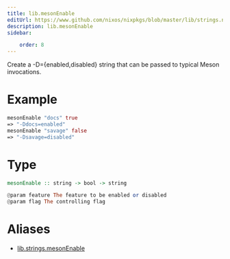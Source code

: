 ```yaml
---
title: lib.mesonEnable
editUrl: https://www.github.com/nixos/nixpkgs/blob/master/lib/strings.nix#L1126C17
description: lib.mesonEnable
sidebar:

    order: 8
---
```


Create a -D<feature>={enabled,disabled} string that can be passed to
typical Meson invocations.

# Example

```nix
mesonEnable "docs" true
=> "-Ddocs=enabled"
mesonEnable "savage" false
=> "-Dsavage=disabled"
```

# Type

```haskell
mesonEnable :: string -> bool -> string

@param feature The feature to be enabled or disabled
@param flag The controlling flag
```


# Aliases

- [lib.strings.mesonEnable](reference/lib/strings/lib-strings-mesonEnable)


